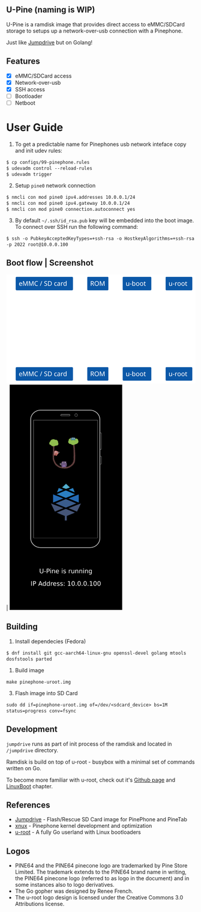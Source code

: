 U-Pine (naming is WIP)
--------------------

U-Pine is a ramdisk image that provides direct access to eMMC/SDCard storage to setups up a network-over-usb connection with a Pinephone.

Just like [Jumpdrive](https://github.com/dreemurrs-embedded/Jumpdrive) but on Golang!

## Features

- [x] eMMC/SDCard access
- [x] Network-over-usb
- [x] SSH access
- [ ] Bootloader
- [ ] Netboot

# User Guide

1. To get a predictable name for Pinephones usb network inteface copy and init udev rules:
```
$ cp configs/99-pinephone.rules
$ udevadm control --reload-rules
$ udevadm trigger
```

2. Setup `pine0` network connection
```
$ nmcli con mod pine0 ipv4.addresses 10.0.0.1/24
$ nmcli con mod pine0 ipv4.gateway 10.0.0.1/24
$ nmcli con mod pine0 connection.autoconnect yes
```

3. By default `~/.ssh/id_rsa.pub` key will be embedded into the boot image. To connect over SSH run the following command:
```
$ ssh -o PubkeyAcceptedKeyTypes=+ssh-rsa -o HostkeyAlgorithms=+ssh-rsa -p 2022 root@10.0.0.100
```

## Boot flow | Screenshot

![Boot flow](docs/diagram.svg) | <img src="files/splash.png" width="300"/>

## Building

1. Install dependecies (Fedora)
```
$ dnf install git gcc-aarch64-linux-gnu openssl-devel golang mtools dosfstools parted
```

1. Build image
```
make pinephone-uroot.img
```

3. Flash image into SD Card
```
sudo dd if=pinephone-uroot.img of=/dev/<sdcard_device> bs=1M status=progress conv=fsync
```

## Development

`jumpdrive` runs as part of init process of the ramdisk and located in `/jumpdrive` directory.

Ramdisk is build on top of u-root - busybox with a minimal set of commands written on Go.

To become more familiar with u-root, check out it's [Github page](https://github.com/u-root/u-root) and [LinuxBoot](https://github.com/linuxboot/book/blob/master/u-root/README.md) chapter.

## References
- [Jumpdrive](https://github.com/dreemurrs-embedded/Jumpdrive) -  Flash/Rescue SD Card image for PinePhone and PineTab
- [xnux](https://xnux.eu/devices/pine64-pinephone.html) - Pinephone kernel development and optimization
- [u-root](https://github.com/u-root/u-root) - A fully Go userland with Linux bootloaders

## Logos
- PINE64 and the PINE64 pinecone logo are trademarked by Pine Store Limited. The trademark extends to the PINE64 brand name in writing, the PINE64 pinecone logo (referred to as logo in the document) and in some instances also to logo derivatives.
- The Go gopher was designed by Renee French.
- The u-root logo design is licensed under the Creative Commons 3.0 Attributions license.